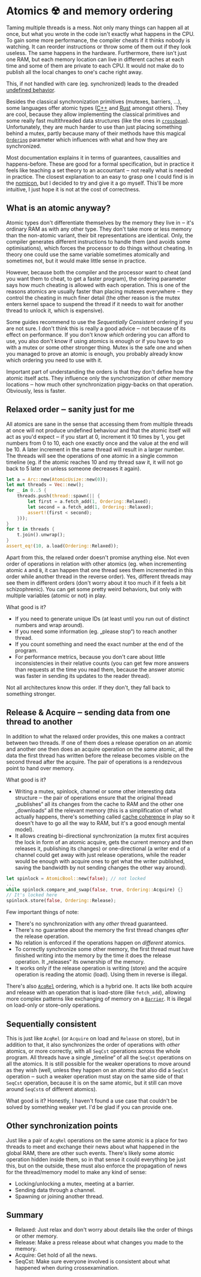 # Atomics ☢ and memory ordering

Taming multiple threads is a mess. Not only many things can happen all at once,
but what you wrote in the code isn't exactly what happens in the CPU. To gain
some more performance, the compiler cheats if it thinks nobody is watching. It
can reorder instructions or throw some of them out if they look useless. The
same happens in the hardware. Furthermore, there isn't just one RAM, but each
memory location can live in different caches at each time and some of them are
private to each CPU. It would not make do to publish all the local changes to
one's cache right away.

This, if not handled with care (eg. synchronized) leads to the dreaded
[undefined behavior].

Besides the classical synchronization primitives (mutexes, barriers, …), some
languages offer atomic types
([C++](http://en.cppreference.com/w/cpp/atomic/atomic) and
[Rust](https://doc.rust-lang.org/std/sync/atomic/) amongst others).
They are cool, because they allow implementing the classical primitives and some
really fast multithreaded data structures (like the ones in [`crossbeam`]).
Unfortunately, they are much harder to use than just placing something behind a
mutex, partly because many of their methods have this magical [`Ordering`]
parameter which influences with what and how they are synchronized.

Most documentation explains it in terms of guarantees, causalities and happens-before.
These are good for a formal specification, but in practice it feels like
teaching a set theory to an accountant ‒ not really what is needed in practice.
The closest explanation to an easy to grasp one I could find is in the
[nomicon], but I decided to try and give it a go myself. This'll be more
intuitive, I just hope it is not at the cost of correctness.

[undefined behavior]: /undefined.md
[`crossbeam`]: https://crates.io/crates/crossbeam
[`Ordering`]: https://doc.rust-lang.org/std/sync/atomic/enum.Ordering.html
[nomicon]: https://doc.rust-lang.org/nomicon/atomics.html

## What is an atomic anyway?

Atomic types don't differentiate themselves by the memory they live in ‒ it's ordinary
RAM as with any other type. They don't take more or less memory than the
non-atomic variant, their bit representations are identical. Only, the compiler
generates different instructions to handle them (and avoids some optimisations),
which forces the processor to do things without cheating. In theory one could
use the same variable sometimes atomically and sometimes not, but it would make
little sense in practice.

However, because both the compiler and the processor want to cheat (and you want
them to cheat, to get a faster program), the ordering parameter says how much
cheating is allowed with each operation. This is one of the reasons atomics are
usually faster than placing mutexes everywhere ‒ they control the cheating in
much finer detail (the other reason is the mutex enters kernel space to suspend
the thread if it needs to wait for another thread to unlock it, which is
expensive).

Some guides recommend to use the *Sequentially Consistent* ordering if you are
not sure. I don't think this is really a good advice ‒ not because of its
effect on performance. If you don't know *which* ordering you can afford to
use, you also don't know if using atomics is enough or if you have to
go with a mutex or some other stronger thing. Mutex is the safe one and when you
managed to prove an atomic is enough, you probably already know which ordering
you need to use with it.

Important part of understanding the orders is that they don't define how the atomic
itself acts. They influence only the synchronization of *other* memory locations
‒ how much other synchronization piggy-backs on that operation. Obviously, less
is faster.

## Relaxed order ‒ sanity just for me

All atomics are sane in the sense that accessing them from multiple threads at
once will not produce undefined behaviour and that the atomic itself will act as
you'd expect ‒ if you start at 0, increment it 10 times by 1, you get numbers
from 0 to 10, each one exactly once and the value at the end will be 10. A later
increment in the same thread will result in a larger number. The threads will
see the operations of one atomic in a single common timeline (eg. if the atomic
reaches 10 and my thread saw it, it will not go back to 5 later on unless
someone decreases it again).

```rust
let a = Arc::new(AtomicUsize::new(0));
let mut threads = Vec::new();
for _ in 0..5 {
	threads.push(thread::spawn(|| {
		let first = a.fetch_add(1, Ordering::Relaxed);
		let second = a.fetch_add(1, Ordering::Relaxed);
		assert!(first < second);
	}));
}
for t in threads {
	t.join().unwrap();
}
assert_eq!(10, a.load(Ordering::Relaxed));
```

Apart from this, the relaxed order doesn't promise anything else. Not even order
of operations in relation with other atomics (eg. when incrementing atomic `A`
and `B`, it can happen that one thread sees them incremented in this order while
another thread in the reverse order). Yes, different threads may see them in
different orders (don't worry about it too much if it feels a bit
schizophrenic). You can get some pretty weird behaviors, but only with multiple
variables (atomic or not) in play.

What good is it?

* If you need to generate unique IDs (at least until you run out of distinct
  numbers and wrap around).
* If you need some information (eg. „please stop“) to reach another thread.
* If you count something and need the exact number at the end of the program.
* For performance metrics, because you don't care about little inconsistencies
  in their relative counts (you can get few more answers than requests at the
  time you read them, because the answer atomic was faster in sending its
  updates to the reader thread).

Not all architectures know this order. If they don't, they fall back to
something stronger.

## Release & Acquire ‒ sending data from one thread to another

In addition to what the relaxed order provides, this one makes a contract
between two threads. If one of them does a release operation on an atomic and
another one then does an acquire operation on the *same* atomic, all the data
the first thread has written before the release becomes visible on the second
thread after the acquire. The pair of operations is a rendezvous point to hand
over memory.

What good is it?

* Writing a mutex, spinlock, channel or some other interesting data structure ‒
  the pair of operations ensure that the original thread „publishes“ all its
  changes from the cache to RAM and the other one „downloads“ all the relevant
  memory (this is a simplification of what actually happens, there's something
  called [cache coherence] in play so it doesn't have to go all the way to RAM,
  but it's a good enough mental model).
* It allows creating bi-directional synchronization (a mutex first acquires the
  lock in form of an atomic acquire, gets the current memory and then
  releases it, publishing its changes) or one-directional (a writer end of a
  channel could get away with just release operations, while the reader would be
  enough with acquire ones to get what the writer published, saving the
  bandwidth by not sending changes the other way around).

```rust
let spinlock = AtomicBool::new(false); // not locked
...
while spinlock.compare_and_swap(false, true, Ordering::Acquire) {}
// It's locked here
spinlock.store(false, Ordering::Release);
```

Few important things of note:

* There's no synchronization with any *other* thread guaranteed.
* There's no guarantee about the memory the first thread changes *after* the
  release operation.
* No relation is enforced if the operations happen on *different* atomics.
* To correctly synchronize some other memory, the first thread must have finished
  writing into the memory by the time it does the release operation. It
  „releases“ its ownership of the memory.
* It works only if the release operation is writing (store) and the acquire
  operation is reading the atomic (load). Using them in reverse is illegal.

There's also [`AcqRel`] ordering, which is a hybrid one. It acts like both
acquire and release with an operation that is load-store (like `fetch_add`),
allowing more complex patterns like exchanging of memory on a [`Barrier`]. It is
illegal on load-only or store-only operations.

[cache coherence]: https://en.wikipedia.org/wiki/Cache_coherence
[`AcqRel`]: https://doc.rust-lang.org/std/sync/atomic/enum.Ordering.html#variant.AcqRel
[`Barrier`]: https://doc.rust-lang.org/stable/std/sync/struct.Barrier.html

## Sequentially consistent

This is just like `AcqRel` (or `Acquire` on load and `Release` on store), but in
addition to that, it also synchronizes the order of operations with *other*
atomics, or more correctly, with all `SeqCst` operations across the whole
program. All threads have a single „timeline“ of all the `SeqCst` operations on
all the atomics. It is still possible for the weaker operations to move around
as they wish (well, unless they happen on an atomic that also did a `SeqCst`
operation ‒ such a weaker operation must stay on the same side of that `SeqCst`
operation, because it is on the same atomic, but it still can move around
`SeqCst`s of different atomics).

What good is it? Honestly, I haven't found a use case that couldn't be solved by
something weaker yet. I'd be glad if you can provide one.

## Other synchronization points

Just like a pair of `AcqRel` operations on the same atomic is a place for two
threads to meet and exchange their news about what happened in the global RAM,
there are other such events. There's likely some atomic operation hidden inside
them, so in that sense it could everything be just this, but on the outside,
these must also enforce the propagation of news for the thread/memory model to
make any kind of sense:

* Locking/unlocking a mutex, meeting at a barrier.
* Sending data through a channel.
* Spawning or joining another thread.

## Summary

* Relaxed: Just relax and don't worry about details like the order of things or
  other memory.
* Release: Make a press release about what changes you made to the memory.
* Acquire: Get hold of all the news.
* SeqCst: Make sure everyone involved is consistent about what happened when
  during crossexamination.
